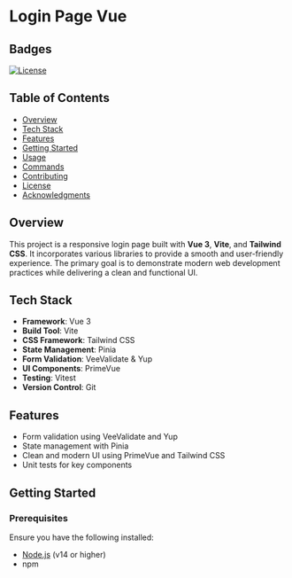 # Login Page Vue

## Badges

[![License](https://img.shields.io/badge/license-MIT-blue.svg)](https://opensource.org/licenses/MIT)

## Table of Contents

- [Overview](#overview)
- [Tech Stack](#tech-stack)
- [Features](#features)
- [Getting Started](#getting-started)
- [Usage](#usage)
- [Commands](#commands)
- [Contributing](#contributing)
- [License](#license)
- [Acknowledgments](#acknowledgments)

## Overview

This project is a responsive login page built with **Vue 3**, **Vite**, and **Tailwind CSS**. It incorporates various libraries to provide a smooth and user-friendly experience. The primary goal is to demonstrate modern web development practices while delivering a clean and functional UI.

## Tech Stack

- **Framework**: Vue 3
- **Build Tool**: Vite
- **CSS Framework**: Tailwind CSS
- **State Management**: Pinia
- **Form Validation**: VeeValidate & Yup
- **UI Components**: PrimeVue
- **Testing**: Vitest
- **Version Control**: Git

## Features

- Form validation using VeeValidate and Yup
- State management with Pinia
- Clean and modern UI using PrimeVue and Tailwind CSS
- Unit tests for key components

## Getting Started

### Prerequisites

Ensure you have the following installed:

- [Node.js](https://nodejs.org/) (v14 or higher)
- npm
